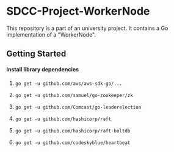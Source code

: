 # SDCC-Project-WorkerNode
This repository is a part of an university project. It contains a Go implementation of a "WorkerNode".

## Getting Started

#### Install library dependencies

1. `go get -u github.com/aws/aws-sdk-go/...`

2. `go get -u github.com/samuel/go-zookeeper/zk`

3. `go get -u github.com/Comcast/go-leaderelection`

4. `go get -u github.com/hashicorp/raft`

5. `go get -u github.com/hashicorp/raft-boltdb`

6. `go get -u github.com/codeskyblue/heartbeat`
